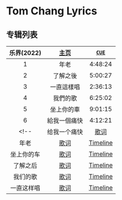 # Tom Chang Lyrics

## 专辑列表


| **乐界(2022)** | [主页]((./Demo2022/README.md)) | <a href="./Demo2022/Album/张雨生%20-%20乐界.cue" target="_blank">`CUE`</a> |
| :--: | :--: | :--: |
| 1 | 年老 | 4:48:24 |
| 2 | 了解之後 | 5:00:27 |
| 3 | 一直這樣唱 | 2:36:13 |
| 4 | 我們的歌 | 6:25:02 |
| 5 | 坐上你的車 | 9:01:15 |
| 6 | 給我一個痛快 | 4:12:21 |
<!-- | 给我一个痛快 | [歌词](./Demo2022/给我一个痛快.md) | [Timeline](./Demo2022/给我一个痛快Timeline.txt) |
| 年老 | [歌词](./Demo2022/年老.md) | [Timeline](./Demo2022/年老Timeline.txt) |
| 坐上你的车 | [歌词](./Demo2022/坐上你的车.md) | [Timeline](./Demo2022/坐上你的车Timeline.txt) |
| 了解之后 | [歌词](./Demo2022/了解之后.md) | [Timeline](./Demo2022/了解之后Timeline.txt) |
| 我们的歌 | [歌词](./Demo2022/我们的歌.md) | [Timeline](./Demo2022/我们的歌Timeline.txt) |
| 一直这样唱 | [歌词](./Demo2022/一直这样唱.md) | [Timeline](./Demo2022/一直这样唱Timeline.txt) | -->

